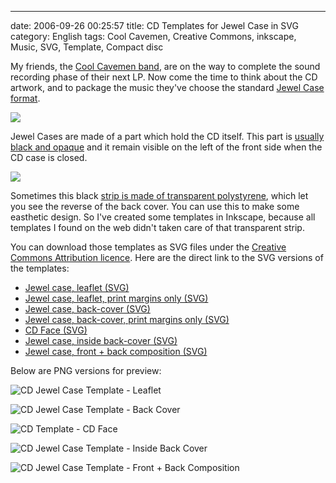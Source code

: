 ---
date: 2006-09-26 00:25:57
title: CD Templates for Jewel Case in SVG
category: English
tags: Cool Cavemen, Creative Commons, inkscape, Music, SVG, Template, Compact disc

My friends, the [Cool Cavemen band](http://coolcavemen.com), are on the way to complete the sound recording phase of their next LP. Now come the time to think about the CD artwork, and to package the music they've choose the standard [Jewel Case format](http://en.wikipedia.org/wiki/Jewel_case).

[![](http://ws.assoc-amazon.com/widgets/q?_encoding=UTF8&Format=_SL110_&ASIN=B000FECBSA&MarketPlace=US&ID=AsinImage&WS=1&tag=kevideld-20&ServiceVersion=20070822)](http://amzn.com/B000FECBSA/?tag=kevideld-20)

Jewel Cases are made of a part which hold the CD itself. This part is [usually black and opaque](http://amzn.com/B000FECBSA/?tag=kevideld-20) and it remain visible on the left of the front side when the CD case is closed.

[![](http://ws.assoc-amazon.com/widgets/q?_encoding=UTF8&Format=_SL110_&ASIN=B002ROGCG8&MarketPlace=US&ID=AsinImage&WS=1&tag=kevideld-20&ServiceVersion=20070822)](http://amzn.com/B002ROGCG8/?tag=kevideld-20)

Sometimes this black [strip is made of transparent polystyrene](http://amzn.com/B002ROGCG8/?tag=kevideld-20), which let you see the reverse of the back cover. You can use this to make some easthetic design. So I've created some templates in Inkscape, because all templates I found on the web didn't taken care of that transparent strip.

You can download those templates as SVG files under the [Creative Commons Attribution licence](http://creativecommons.org/licenses/by/2.5/). Here are the direct link to the SVG versions of the templates:

  * [Jewel case, leaflet (SVG)](http://kevin.deldycke.com/documents/cd-template-jewel-case-leaflet.svg)
  * [Jewel case, leaflet, print margins only (SVG)](http://kevin.deldycke.com/documents/cd-template-jewel-case-leaflet-print-margin.svg)
  * [Jewel case, back-cover (SVG)](http://kevin.deldycke.com/documents/cd-template-jewel-case-back.svg)
  * [Jewel case, back-cover, print margins only (SVG)](http://kevin.deldycke.com/documents/cd-template-jewel-case-back-print-margin.svg)
  * [CD Face (SVG)](http://kevin.deldycke.com/documents/cd-template-cd-face.svg)
  * [Jewel case, inside back-cover (SVG)](http://kevin.deldycke.com/documents/cd-template-jewel-case-inside-back-cover.svg)
  * [Jewel case, front + back composition (SVG)](http://kevin.deldycke.com/documents/cd-template-jewel-case-front-back-composition.svg)

Below are PNG versions for preview:

![CD Jewel Case Template - Leaflet](/uploads/2006/cd-template-jewel-case-leaflet.png)

![CD Jewel Case Template - Back Cover](/uploads/2006/cd-template-jewel-case-back.png)

![CD Template - CD Face](/uploads/2006/cd-template-cd-face.png)

![CD Jewel Case Template - Inside Back Cover](/uploads/2006/cd-template-jewel-case-inside-back-cover.png)

![CD Jewel Case Template - Front + Back Composition](/uploads/2006/cd-template-jewel-case-front-back-composition.png)
